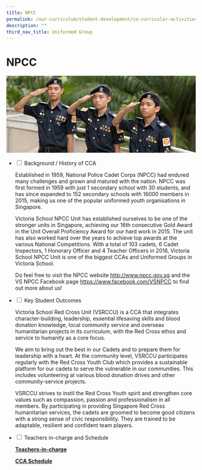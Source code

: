 ```yaml
---
title: NPCC
permalink: /our-curriculum/student-development/co-curricular-activities/uniformed-groups/npcc/
description: ""
third_nav_title: Uniformed Group
---
```

# **NPCC**

![](/images/NPCC.jpg)


<ul class="jekyllcodex_accordion">
  <li>
    <input type="checkbox" id="accordion1">
    <label for="accordion1">Background / History of CCA</label>
    <div>
      <p>Established in 1959, National Police Cadet Corps (NPCC) had endured many challenges and grown and matured with the nation. NPCC was first formed in 1959 with just 1 secondary school with 30 students, and has since expanded to 152 secondary schools with 16000 members in 2015, making us one of the popular uniformed youth organisations in Singapore.</p>
			<p>Victoria School NPCC Unit has established ourselves to be one of the stronger units in Singapore, achieving our 16th consecutive Gold Award in the Unit Overall Proficiency Award for our hard work in 2015. The unit has also worked hard over the years to achieve top awards at the various National Competitions. With a total of 103 cadets, 6 Cadet Inspectors, 1 Honorary Officer and 4 Teacher Officers in 2016, Victoria School NPCC Unit is one of the biggest CCAs and Uniformed Groups in Victoria School.</p>
			<p>Do feel free to visit the NPCC website <a href="http://www.npcc.gov.sg">http://www.npcc.gov.sg</a> and the VS NPCC Facebook page <a href="https://www.facebook.com/VSNPCC">https://www.facebook.com/VSNPCC</a> to find out more about us!</p>
    </div>
	</li>
	  <li>
    <input type="checkbox" id="accordion2">
    <label for="accordion2">Key Student Outcomes</label>
    <div>
			<p>Victoria School Red Cross Unit (VSRCCU) is a CCA that integrates character-building, leadership, essential lifesaving skills and blood donation knowledge, local community service and overseas humanitarian projects in its curriculum, with the Red Cross ethos and service to humanity as a core focus.</p>
			<p>We aim to bring out the best in our Cadets and to prepare them for leadership with a heart. At the community level, VSRCCU participates regularly with the Red Cross Youth Club which provides a sustainable platform for our cadets to serve the vulnerable in our communities.  This includes volunteering at various blood donation drives and other community-service projects.</p>
			<p>VSRCCU strives to instil the Red Cross Youth spirit and strengthen core values such as compassion, passion and professionalism in all members. By participating in providing Singapore Red Cross humanitarian services, the cadets are groomed to become good citizens with a strong sense of civic responsibility. They are trained to be adaptable, resilient and confident team players.</p>
    </div>
	</li> 
	  <li>
    <input type="checkbox" id="accordion3">
    <label for="accordion3">Teachers in-charge and Schedule</label>
    <div>
			<p><a href="/our-people/staff/cca-teachers/"><b>Teachers-in-charge</b></a></p>
			<p><a href="/cca-schedule/"><b>CCA Schedule</b></a></p>
    </div>
	</li> 
</ul>